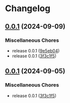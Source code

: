 # Changelog

## [0.0.1](https://github.com/onomondo/node-lksctp/compare/v0.0.1...v0.0.1) (2024-09-09)


### Miscellaneous Chores

* release 0.0.1 ([9e5eb04](https://github.com/onomondo/node-lksctp/commit/9e5eb04ab801350e8d6c88fc8994cd5f05df5a48))
* release 0.0.1 ([3f3c1f5](https://github.com/onomondo/node-lksctp/commit/3f3c1f55dbf9e94f2e75620f02e18aefa4f9ebb2))

## [0.0.1](https://github.com/onomondo/node-lksctp/compare/v0.0.1...v0.0.1) (2024-09-05)


### Miscellaneous Chores

* release 0.0.1 ([3f3c1f5](https://github.com/onomondo/node-lksctp/commit/3f3c1f55dbf9e94f2e75620f02e18aefa4f9ebb2))

